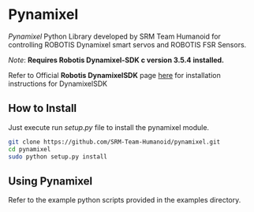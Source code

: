 # Pynamixel
*Pynamixel* Python Library developed by SRM Team Humanoid for controlling ROBOTIS Dynamixel smart servos and ROBOTIS FSR Sensors.

*Note*: **Requires Robotis Dynamixel-SDK c version 3.5.4 installed.**

Refer to Official **Robotis DynamixelSDK** page [here](https://github.com/ROBOTIS-GIT/DynamixelSDK#ros-packages-for-dynamixel-sdk
"DynamixelSDK") for installation instructions for DynamixelSDK

## How to Install

Just execute run *setup.py* file to install the pynamixel module.

  ```bash
  git clone https://github.com/SRM-Team-Humanoid/pynamixel.git
  cd pynamixel
  sudo python setup.py install
  ```

## Using Pynamixel

Refer to the example python scripts provided in the examples directory.
